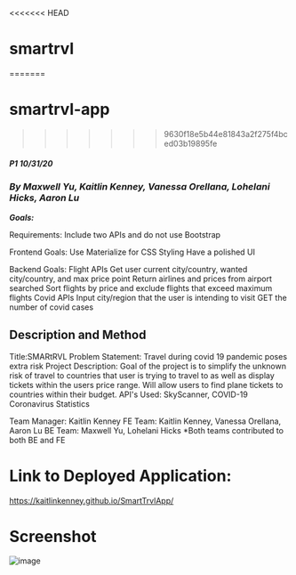 <<<<<<< HEAD
# smartrvl
=======
# smartrvl-app
>>>>>>> 9630f18e5b44e81843a2f275f4bced03b19895fe

#### _P1 10/31/20_

### _By Maxwell Yu, Kaitlin Kenney, Vanessa Orellana, Lohelani Hicks, Aaron Lu_

***Goals:***

Requirements:
Include two APIs and do not use Bootstrap

Frontend Goals:
Use Materialize for CSS Styling
Have a polished UI

Backend Goals:
Flight APIs
Get user current city/country, wanted city/country, and max price point
Return airlines and prices from airport searched
Sort flights by price and exclude flights that exceed maximum flights
Covid APIs
Input city/region that the user is intending to visit
GET the number of covid cases

## Description and Method

Title:SMARtRVL
Problem Statement: Travel during covid 19 pandemic poses extra risk
Project Description: Goal of the project is to simplify the unknown risk of travel to countries that user is trying to travel to as well as display tickets within the users price range. Will allow users to find plane tickets to countries within their budget.
API's Used: SkyScanner, COVID-19 Coronavirus Statistics

Team Manager: Kaitlin Kenney
FE Team: Kaitlin Kenney, Vanessa Orellana, Aaron Lu
BE Team: Maxwell Yu, Lohelani Hicks
*Both teams contributed to both BE and FE

# Link to Deployed Application:

https://kaitlinkenney.github.io/SmartTrvlApp/

# Screenshot

![image](https://user-images.githubusercontent.com/70550481/97771362-61da7480-1b12-11eb-9488-0396cf466cf1.png)
